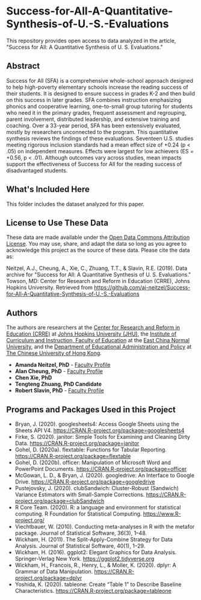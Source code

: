 # Success-for-All-A-Quantitative-Synthesis-of-U.-S.-Evaluations
This repository provides open access to data analyzed in the article, "Success for All: A Quantitative Synthesis of U. S. Evaluations."

## Abstract
Success for All (SFA) is a comprehensive whole-school approach designed to help high-poverty elementary schools increase the reading success of their students. It is designed to ensure success in grades K-2 and then build on this success in later grades. SFA combines instruction emphasizing phonics and cooperative learning, one-to-small group tutoring for students who need it in the primary grades, frequent assessment and regrouping, parent involvement, distributed leadership, and extensive training and coaching. Over a 33-year period, SFA has been extensively evaluated, mostly by researchers unconnected to the program. This quantitative synthesis reviews the findings of these evaluations. Seventeen U.S. studies meeting rigorous inclusion standards had a mean effect size of +0.24 (p < .05) on independent measures. Effects were largest for low achievers (ES = +0.56, p < .01). Although outcomes vary across studies, mean impacts support the effectiveness of Success for All for the reading success of disadvantaged students.

## What's Included Here
This folder includes the dataset analyzed for this paper.

## License to Use These Data
These data are made available under the [Open Data Commons Attribution License](https://opendatacommons.org/licenses/by/1.0/). You may use, share, and adapt the data so long as you agree to acknowledge this project as the source of these data. Please cite the data as:

Neitzel, A.J., Cheung, A., Xie, C., Zhuang, T.T., & Slavin, R.E. (2019). Data archive for "Success for All: A Quantitative Synthesis of U. S. Evaluations." Towson, MD: Center for Research and Reform in Education (CRRE), Johns Hopkins University. Retrieved from https://github.com/aj-neitzel/Success-for-All-A-Quantitative-Synthesis-of-U.-S.-Evaluations

## Authors
The authors are researchers at the [Center for Research and Reform in Education (CRRE)](https://education.jhu.edu/crre/) at [Johns Hopkins University (JHU)](https://www.jhu.edu/), the [Institute of Curriculum and Instruction, Faculty of Education](http://www.kcs.ecnu.edu.cn/EN/Default.aspx) at the [East China Normal University](http://english.ecnu.edu.cn/), and the [Department of Educational Administration and Policy](https://www.fed.cuhk.edu.hk/eap/) at [The Chinese University of Hong Kong](https://www.cuhk.edu.hk/).

* **Amanda Neitzel, PhD** - [Faculty Profile](https://education.jhu.edu/directory/amanda-inns-phd/)
* **Alan Cheung, PhD** - [Faculty Profile](https://education.jhu.edu/directory/alan-cheung-phd/)
* **Chen Xie, PhD**
* **Tengteng Zhuang, PhD Candidate**
* **Robert Slavin, PhD** - [Faculty Profile](https://education.jhu.edu/directory/robert-e-slavin-phd/)

## Programs and Packages Used in this Project
* Bryan, J. (2020). googlesheets4: Access Google Sheets using the Sheets API V4. https://CRAN.R-project.org/package=googlesheets4
* Firke, S. (2020). janitor: Simple Tools for Examining and Cleaning Dirty Data. https://CRAN.R-project.org/package=janitor
* Gohel, D. (2020a). flextable: Functions for Tabular Reporting. https://CRAN.R-project.org/package=flextable
* Gohel, D. (2020b). officer: Manipulation of Microsoft Word and PowerPoint Documents. https://CRAN.R-project.org/package=officer
* McGowan, L. D., & Bryan, J. (2020). googledrive: An Interface to Google Drive. https://CRAN.R-project.org/package=googledrive
* Pustejovsky, J. (2020). clubSandwich: Cluster-Robust (Sandwich) Variance Estimators with Small-Sample Corrections. https://CRAN.R-project.org/package=clubSandwich
* R Core Team. (2020). R: a language and environment for statistical computing. R Foundation for Statistical Computing. https://www.R-project.org/
* Viechtbauer, W. (2010). Conducting meta-analyses in R with the metafor package. Journal of Statistical Software, 36(3), 1–48.
* Wickham, H. (2011). The Split-Apply-Combine Strategy for Data Analysis. Journal of Statistical Software, 40(1), 1–29.
* Wickham, H. (2016). ggplot2: Elegant Graphics for Data Analysis. Springer-Verlag New York. https://ggplot2.tidyverse.org
* Wickham, H., Francois, R., Henry, L., & Moller, K. (2020). dplyr: A Grammar of Data Manipulation. https://CRAN.R-project.org/package=dplyr
* Yoshida, K. (2020). tableone: Create “Table 1” to Describe Baseline Characteristics. https://CRAN.R-project.org/package=tableone

